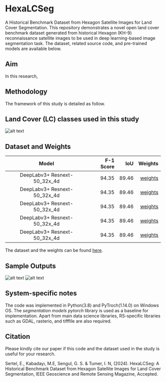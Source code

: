 # HexaLCSeg
A Historical Benchmark Dataset from Hexagon Satellite Images for Land Cover Segmentation. 
This repository demonstrates a novel open land cover benchmark dataset generated from historical Hexagon (KH-9) reconnaissance satellite images to be used in deep learning-based image segmentation task. 
The dataset, related source code, and pre-trained models are available below.


Aim
---------------------

In this research, 

Methodology
---------------------
The framework of this study is detailed as follow. 



Land Cover (LC) classes used in this study
----------------------
![alt text](LULCclasses.jpg)

Dataset and Weights
---------------------
| Model | F-1 Score | IoU | Weights |
|:------------------:|-------------------------:|-------------------------:| -------------------------:|
| DeepLabv3+ Resnext-50_32x_4d | 94.35  | 89.46 |[weights](https://drive.google.com)|
| DeepLabv3+ Resnext-50_32x_4d | 94.35  | 89.46 |[weights](https://drive.google.com)|
| DeepLabv3+ Resnext-50_32x_4d | 94.35  | 89.46 |[weights](https://drive.google.com)|
| DeepLabv3+ Resnext-50_32x_4d | 94.35  | 89.46 |[weights](https://drive.google.com)|
| DeepLabv3+ Resnext-50_32x_4d | 94.35  | 89.46 |[weights](https://drive.google.com)|

The dataset and the weights can be found [here](https://drive.google.com).


Sample Outputs
---------------------
![alt text](outputs_0.png)
![alt text](outputs_1.png)




System-specific notes
---------------------
The code was implemented in Python(3.8) and PyTroch(1.14.0) on Windows OS. The *segmentation models pytorch* library is used as a baseline for implementation. Apart from main data science libraries, RS-specific libraries such as GDAL, rasterio, and tifffile are also required.


Citation
---------------------
Please kindly cite our paper if this code and the dataset used in the study is useful for your research.

Sertel, E., Kabadayı, M.E, Sengul, G. S. & Tumer, I. N, (2024). HexaLCSeg: A Historical Benchmark Dataset from Hexagon Satellite Images for Land Cover Segmentation, IEEE Geoscience and Remote Sensing Magazine, Accepted.



